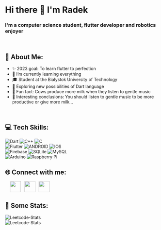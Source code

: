 # Hi there 👋 I'm Radek
### I'm a computer science student, flutter developer and robotics enjoyer
<br>

## 📖 About Me:

* ✨ 2023 goal: To learn flutter to perfection
* 📖 I’m currently learning everything
* 🎓 Student at the Bialystok University of Technology
* 🤯 Exploring new possibilities of Dart language
* 🤔 Fun fact: Cows produce more milk when they listen to gentle music
* 🤗 Interesting conclusions: You should listen to gentle music to be more productive or give more milk...

<br>

## 💻 Tech Skills:

![Dart](https://img.shields.io/badge/dart-%230175C2.svg?style=for-the-badge&logo=dart&logoColor=white) ![C++](https://img.shields.io/badge/c++-%2300599C.svg?style=for-the-badge&logo=c%2B%2B&logoColor=white) ![C](https://img.shields.io/badge/c-%2300599C.svg?style=for-the-badge&logo=c&logoColor=white) <br>
![Flutter](https://img.shields.io/badge/Flutter-%2302569B.svg?style=for-the-badge&logo=Flutter&logoColor=white) ![ANDROID](https://img.shields.io/badge/android-%2320232a.svg?style=for-the-badge&logo=android&logoColor=%a4c639) ![IOS](https://img.shields.io/badge/IOS-%2320232a.svg?style=for-the-badge&logo=apple&logoColor=white) <br>
![Firebase](https://img.shields.io/badge/firebase-%23039BE5.svg?style=for-the-badge&logo=firebase) ![SQLite](https://img.shields.io/badge/sqlite-%2307405e.svg?style=for-the-badge&logo=sqlite&logoColor=white) ![MySQL](https://img.shields.io/badge/mysql-%2300f.svg?style=for-the-badge&logo=mysql&logoColor=white)<br>
![Arduino](https://img.shields.io/badge/-Arduino-00979D?style=for-the-badge&logo=Arduino&logoColor=white) ![Raspberry Pi](https://img.shields.io/badge/-RaspberryPi-C51A4A?style=for-the-badge&logo=Raspberry-Pi)
 
## 🌐 Connect with me:

<img> <img> <img> <img> [<img style="width: 36px; height: 36px;" src ="https://upload.wikimedia.org/wikipedia/commons/7/7e/Gmail_icon_%282020%29.svg">](mailto:rsienkiewicz88@gmail.com) <img> <img> 
[<img style="width: 36px; height: 36px;" src ="https://upload.wikimedia.org/wikipedia/commons/c/ca/LinkedIn_logo_initials.png">](https://www.linkedin.com/in/radoslaw-sienkiewicz/)
<img> <img> 
[<img style="width: 36px; height: 36px; " src ="https://upload.wikimedia.org/wikipedia/commons/5/51/Facebook_f_logo_%282019%29.svg">](https://www.facebook.com/Radek.Sienkiewicz.20/)

## 👀 Some Stats:

<picture>
  <source media="(prefers-color-scheme: dark)" srcset="https://leetcard.jacoblin.cool/rsienkiewicz88?theme=nord&border=0&radius=6">
  <img alt="Leetcode-Stats" src="https://leetcard.jacoblin.cool/rsienkiewicz88?theme=light&border=0&radius=6">
</picture>
<br>

<!---
<picture>
  <source media="(prefers-color-scheme: dark)" srcset="https://github-readme-streak-stats.herokuapp.com/?user=TR0U8L3-gif&theme=nord&hide_border=true">
  <img alt="Leetcode-Stats" src="https://github-readme-streak-stats.herokuapp.com/?user=TR0U8L3-gif&theme=default&hide_border=true6">
</picture>
<br>
--->

<picture>
  <source media="(prefers-color-scheme: dark)" srcset="https://github-readme-stats.vercel.app/api/top-langs/?username=TR0U8L3-gif&theme=nord&hide_border=true&include_all_commits=true&count_private=true&layout=compact">
  <img alt="Leetcode-Stats" src="https://github-readme-stats.vercel.app/api/top-langs/?username=TR0U8L3-gif&theme=defaullt&hide_border=true&include_all_commits=true&count_private=true&layout=compact">
</picture>
